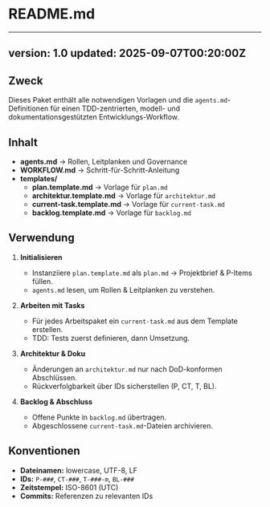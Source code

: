 # README.md
---
version: 1.0
updated: 2025-09-07T00:20:00Z
---

## Zweck
Dieses Paket enthält alle notwendigen Vorlagen und die `agents.md`-Definitionen für einen TDD-zentrierten, modell- und dokumentationsgestützten Entwicklungs-Workflow.

## Inhalt
- **agents.md** → Rollen, Leitplanken und Governance
- **WORKFLOW.md** → Schritt-für-Schritt-Anleitung
- **templates/**
  - **plan.template.md** → Vorlage für `plan.md`
  - **architektur.template.md** → Vorlage für `architektur.md`
  - **current-task.template.md** → Vorlage für `current-task.md`
  - **backlog.template.md** → Vorlage für `backlog.md`

## Verwendung
1. **Initialisieren**
   - Instanziiere `plan.template.md` als `plan.md` → Projektbrief & P-Items füllen.
   - `agents.md` lesen, um Rollen & Leitplanken zu verstehen.

2. **Arbeiten mit Tasks**
   - Für jedes Arbeitspaket ein `current-task.md` aus dem Template erstellen.
   - TDD: Tests zuerst definieren, dann Umsetzung.

3. **Architektur & Doku**
   - Änderungen an `architektur.md` nur nach DoD-konformen Abschlüssen.
   - Rückverfolgbarkeit über IDs sicherstellen (P, CT, T, BL).

4. **Backlog & Abschluss**
   - Offene Punkte in `backlog.md` übertragen.
   - Abgeschlossene `current-task.md`-Dateien archivieren.

## Konventionen
- **Dateinamen:** lowercase, UTF-8, LF
- **IDs:** `P-###`, `CT-###`, `T-###-m`, `BL-###`
- **Zeitstempel:** ISO-8601 (UTC)
- **Commits:** Referenzen zu relevanten IDs
